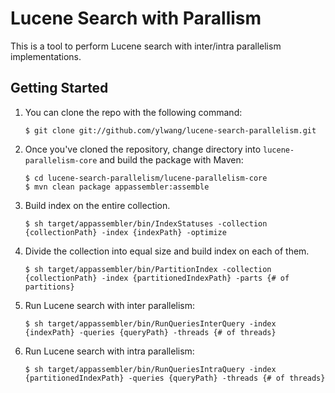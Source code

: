 Lucene Search with Parallism
=============
This is a tool to perform Lucene search with inter/intra parallelism implementations.

Getting Started
--------------
1. You can clone the repo with the following command:

	```
	$ git clone git://github.com/ylwang/lucene-search-parallelism.git
	``` 
2. Once you've cloned the repository, change directory into `lucene-parallelism-core` and build the package with Maven:

	```
	$ cd lucene-search-parallelism/lucene-parallelism-core
	$ mvn clean package appassembler:assemble
	```
3. Build index on the entire collection.

	```
	$ sh target/appassembler/bin/IndexStatuses -collection {collectionPath} -index {indexPath} -optimize
	```

4. Divide the collection into equal size and build index on each of them.

	```
	$ sh target/appassembler/bin/PartitionIndex -collection {collectionPath} -index {partitionedIndexPath} -parts {# of partitions}
	```
5. Run Lucene search with inter parallelism:
	```
	$ sh target/appassembler/bin/RunQueriesInterQuery -index {indexPath} -queries {queryPath} -threads {# of threads}
	```

6. Run Lucene search with intra parallelism:
	```
	$ sh target/appassembler/bin/RunQueriesIntraQuery -index {partitionedIndexPath} -queries {queryPath} -threads {# of threads}
	```
